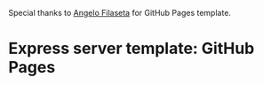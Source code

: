 Special thanks to [Angelo Filaseta](https://github.com/AngeloFilaseta) for GitHub Pages template.

# Express server template: GitHub Pages
